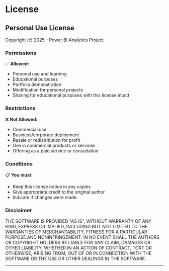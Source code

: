 # License

## Personal Use License

Copyright (c) 2025 - Power BI Analytics Project

### Permissions

✅ **Allowed:**
- Personal use and learning
- Educational purposes
- Portfolio demonstration
- Modification for personal projects
- Sharing for educational purposes with this license intact

### Restrictions

❌ **Not Allowed:**
- Commercial use
- Business/corporate deployment
- Resale or redistribution for profit
- Use in commercial products or services
- Offering as a paid service or consultation

### Conditions

📋 **You must:**
- Keep this license notice in any copies
- Give appropriate credit to the original author
- Indicate if changes were made

### Disclaimer

THE SOFTWARE IS PROVIDED "AS IS", WITHOUT WARRANTY OF ANY KIND, EXPRESS OR IMPLIED, INCLUDING BUT NOT LIMITED TO THE WARRANTIES OF MERCHANTABILITY, FITNESS FOR A PARTICULAR PURPOSE AND NONINFRINGEMENT. IN NO EVENT SHALL THE AUTHORS OR COPYRIGHT HOLDERS BE LIABLE FOR ANY CLAIM, DAMAGES OR OTHER LIABILITY, WHETHER IN AN ACTION OF CONTRACT, TORT OR OTHERWISE, ARISING FROM, OUT OF OR IN CONNECTION WITH THE SOFTWARE OR THE USE OR OTHER DEALINGS IN THE SOFTWARE.

---